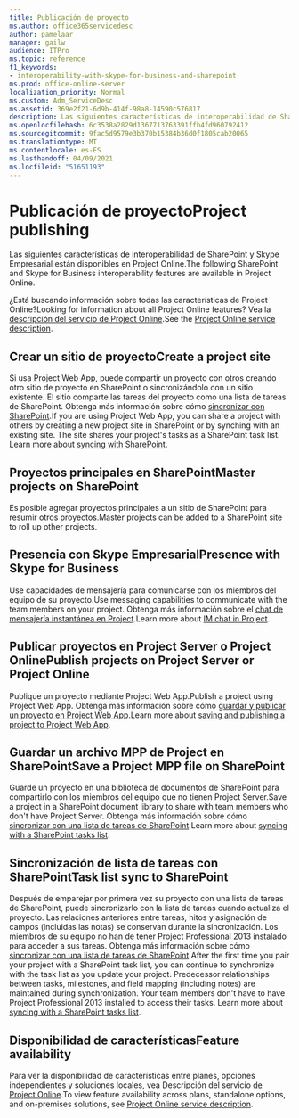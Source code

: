 ```yaml
---
title: Publicación de proyecto
ms.author: office365servicedesc
author: pamelaar
manager: gailw
audience: ITPro
ms.topic: reference
f1_keywords:
- interoperability-with-skype-for-business-and-sharepoint
ms.prod: office-online-server
localization_priority: Normal
ms.custom: Adm_ServiceDesc
ms.assetid: 369e2f21-6d9b-414f-98a8-14590c576817
description: Las siguientes características de interoperabilidad de SharePoint y Skype Empresarial están disponibles en Project Online.
ms.openlocfilehash: 6c3538a2829d1367713763391ffb4fd960792412
ms.sourcegitcommit: 9fac5d9579e3b370b15384b36d0f1805cab20065
ms.translationtype: MT
ms.contentlocale: es-ES
ms.lasthandoff: 04/09/2021
ms.locfileid: "51651193"
---
```

# <a name="project-publishing"></a><span data-ttu-id="9f799-103">Publicación de proyecto</span><span class="sxs-lookup"><span data-stu-id="9f799-103">Project publishing</span></span>

<span data-ttu-id="9f799-104">Las siguientes características de interoperabilidad de SharePoint y Skype Empresarial están disponibles en Project Online.</span><span class="sxs-lookup"><span data-stu-id="9f799-104">The following SharePoint and Skype for Business interoperability features are available in Project Online.</span></span>
  
<span data-ttu-id="9f799-105">¿Está buscando información sobre todas las características de Project Online?</span><span class="sxs-lookup"><span data-stu-id="9f799-105">Looking for information about all Project Online features?</span></span> <span data-ttu-id="9f799-106">Vea la [descripción del servicio de Project Online](project-online-service-description.md).</span><span class="sxs-lookup"><span data-stu-id="9f799-106">See the [Project Online service description](project-online-service-description.md).</span></span>
  
## <a name="create-a-project-site"></a><span data-ttu-id="9f799-107">Crear un sitio de proyecto</span><span class="sxs-lookup"><span data-stu-id="9f799-107">Create a project site</span></span>

<span data-ttu-id="9f799-p102">Si usa Project Web App, puede compartir un proyecto con otros creando otro sitio de proyecto en SharePoint o sincronizándolo con un sitio existente. El sitio comparte las tareas del proyecto como una lista de tareas de SharePoint. Obtenga más información sobre cómo [sincronizar con SharePoint](https://go.microsoft.com/fwlink/p/?LinkId=271352).</span><span class="sxs-lookup"><span data-stu-id="9f799-p102">If you are using Project Web App, you can share a project with others by creating a new project site in SharePoint or by synching with an existing site. The site shares your project's tasks as a SharePoint task list. Learn more about [syncing with SharePoint](https://go.microsoft.com/fwlink/p/?LinkId=271352).</span></span>
  
## <a name="master-projects-on-sharepoint"></a><span data-ttu-id="9f799-111">Proyectos principales en SharePoint</span><span class="sxs-lookup"><span data-stu-id="9f799-111">Master projects on SharePoint</span></span>

<span data-ttu-id="9f799-112">Es posible agregar proyectos principales a un sitio de SharePoint para resumir otros proyectos.</span><span class="sxs-lookup"><span data-stu-id="9f799-112">Master projects can be added to a SharePoint site to roll up other projects.</span></span> 
  
## <a name="presence-with-skype-for-business"></a><span data-ttu-id="9f799-113">Presencia con Skype Empresarial</span><span class="sxs-lookup"><span data-stu-id="9f799-113">Presence with Skype for Business</span></span>

<span data-ttu-id="9f799-114">Use capacidades de mensajería para comunicarse con los miembros del equipo de su proyecto.</span><span class="sxs-lookup"><span data-stu-id="9f799-114">Use messaging capabilities to communicate with the team members on your project.</span></span> <span data-ttu-id="9f799-115">Obtenga más información sobre el [chat de mensajería instantánea en Project](https://go.microsoft.com/fwlink/p/?LinkId=271351).</span><span class="sxs-lookup"><span data-stu-id="9f799-115">Learn more about [IM chat in Project](https://go.microsoft.com/fwlink/p/?LinkId=271351).</span></span>
  
## <a name="publish-projects-on-project-server-or-project-online"></a><span data-ttu-id="9f799-116">Publicar proyectos en Project Server o Project Online</span><span class="sxs-lookup"><span data-stu-id="9f799-116">Publish projects on Project Server or Project Online</span></span>

<span data-ttu-id="9f799-117">Publique un proyecto mediante Project Web App.</span><span class="sxs-lookup"><span data-stu-id="9f799-117">Publish a project using Project Web App.</span></span> <span data-ttu-id="9f799-118">Obtenga más información sobre cómo [guardar y publicar un proyecto en Project Web App](https://go.microsoft.com/fwlink/p/?LinkId=271354).</span><span class="sxs-lookup"><span data-stu-id="9f799-118">Learn more about [saving and publishing a project to Project Web App](https://go.microsoft.com/fwlink/p/?LinkId=271354).</span></span>
  
## <a name="save-a-project-mpp-file-on-sharepoint"></a><span data-ttu-id="9f799-119">Guardar un archivo MPP de Project en SharePoint</span><span class="sxs-lookup"><span data-stu-id="9f799-119">Save a Project MPP file on SharePoint</span></span>

<span data-ttu-id="9f799-120">Guarde un proyecto en una biblioteca de documentos de SharePoint para compartirlo con los miembros del equipo que no tienen Project Server.</span><span class="sxs-lookup"><span data-stu-id="9f799-120">Save a project in a SharePoint document library to share with team members who don't have Project Server.</span></span> <span data-ttu-id="9f799-121">Obtenga más información sobre cómo [sincronizar con una lista de tareas de SharePoint](https://go.microsoft.com/fwlink/p/?LinkId=271353).</span><span class="sxs-lookup"><span data-stu-id="9f799-121">Learn more about [syncing with a SharePoint tasks list](https://go.microsoft.com/fwlink/p/?LinkId=271353).</span></span>
  
## <a name="task-list-sync-to-sharepoint"></a><span data-ttu-id="9f799-122">Sincronización de lista de tareas con SharePoint</span><span class="sxs-lookup"><span data-stu-id="9f799-122">Task list sync to SharePoint</span></span>

<span data-ttu-id="9f799-p106">Después de emparejar por primera vez su proyecto con una lista de tareas de SharePoint, puede sincronizarlo con la lista de tareas cuando actualiza el proyecto. Las relaciones anteriores entre tareas, hitos y asignación de campos (incluidas las notas) se conservan durante la sincronización. Los miembros de su equipo no han de tener Project Professional 2013 instalado para acceder a sus tareas. Obtenga más información sobre cómo [sincronizar con una lista de tareas de SharePoint](https://go.microsoft.com/fwlink/p/?LinkId=271353).</span><span class="sxs-lookup"><span data-stu-id="9f799-p106">After the first time you pair your project with a SharePoint task list, you can continue to synchronize with the task list as you update your project. Predecessor relationships between tasks, milestones, and field mapping (including notes) are maintained during synchronization. Your team members don't have to have Project Professional 2013 installed to access their tasks. Learn more about [syncing with a SharePoint tasks list](https://go.microsoft.com/fwlink/p/?LinkId=271353).</span></span>
  
## <a name="feature-availability"></a><span data-ttu-id="9f799-127">Disponibilidad de características</span><span class="sxs-lookup"><span data-stu-id="9f799-127">Feature availability</span></span>

<span data-ttu-id="9f799-128">Para ver la disponibilidad de características entre planes, opciones independientes y soluciones locales, vea Descripción del servicio [de Project Online](project-online-service-description.md).</span><span class="sxs-lookup"><span data-stu-id="9f799-128">To view feature availability across plans, standalone options, and on-premises solutions, see [Project Online service description](project-online-service-description.md).</span></span>
  

